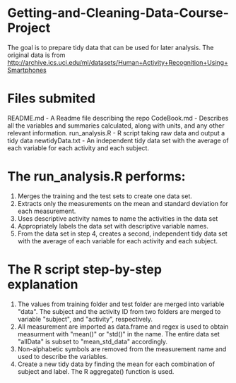 # Getting-and-Cleaning-Data-Course-Project
The goal is to prepare tidy data that can be used for later analysis. The original data is from http://archive.ics.uci.edu/ml/datasets/Human+Activity+Recognition+Using+Smartphones

# Files submited 
README.md - A Readme file describing the repo
CodeBook.md - Describes all the variables and summaries calculated, along with units, and any other relevant information.
run_analysis.R - R script taking raw data and output a tidy data
newtidyData.txt - An independent tidy data set with the average of each variable for each activity and each subject.

# The run_analysis.R performs:
1. Merges the training and the test sets to create one data set.
2. Extracts only the measurements on the mean and standard deviation for each measurement.
3. Uses descriptive activity names to name the activities in the data set
4. Appropriately labels the data set with descriptive variable names.
5. From the data set in step 4, creates a second, independent tidy data set with the average of each variable for each activity and each subject.

# The R script step-by-step explanation
1. The values from training folder and test folder are merged into variable "data". The subject and the activity ID from two folders are merged to variable "subject", and "activity", respectively. 
2. All measurement are imported as data.frame and regex is used to obtain measurment with "mean()" or "std()" in the name. The entire data set "allData" is subset to "mean_std_data" accordingly. 
3. Non-alphabetic symbols are removed from the measurement name and used to describe the variables. 
4. Create a new tidy data by finding the mean for each combination of subject and label. The R aggregate() function is used. 